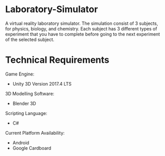 # Laboratory-Simulator
A virtual reality laboratory simulator. The simulation consist of 3 subjects, for physics, biology, and chemistry. Each subject has 3 different types of experiment that you have to complete before going to the next experiment of the selected subject.


# Technical Requirements
Game Engine:
  - Unity 3D Version 2017.4 LTS
  
3D Modelling Software:
  - Blender 3D
  
Scripting Language:
  - C#
  
Current Platform Availability:
  - Android
  - Google Cardboard
  
  
  


